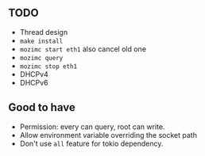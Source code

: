 ## TODO
 * Thread design
 * `make install`
 * `mozimc start eth1` also cancel old one
 * `mozimc query`
 * `mozimc stop eth1`
 * DHCPv4
 * DHCPv6

## Good to have
 * Permission: every can query, root can write.
 * Allow environment variable overriding the socket path
 * Don't use `all` feature for tokio dependency.
